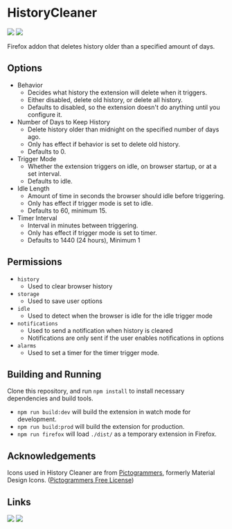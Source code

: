 # HistoryCleaner
[![](https://img.shields.io/amo/v/history-cleaner)](https://addons.mozilla.org/en-US/firefox/addon/history-cleaner/)
[![](https://img.shields.io/chrome-web-store/v/epoabannnmjdknejdggkgjoebomipene)](https://chrome.google.com/webstore/detail/history-cleaner/epoabannnmjdknejdggkgjoebomipene/)

Firefox addon that deletes history older than a specified amount of days.

## Options

* Behavior
    * Decides what history the extension will delete when it triggers.
    * Either disabled, delete old history, or delete all history.
    * Defaults to disabled, so the extension doesn't do anything until you configure it.
* Number of Days to Keep History
    * Delete history older than midnight on the specified number of days ago.
    * Only has effect if behavior is set to delete old history.
    * Defaults to 0.
* Trigger Mode
    * Whether the extension triggers on idle, on browser startup, or at a set interval.
    * Defaults to idle.
* Idle Length
    * Amount of time in seconds the browser should idle before triggering.
    * Only has effect if trigger mode is set to idle.
    * Defaults to 60, minimum 15.
* Timer Interval
    * Interval in minutes between triggering.
    * Only has effect if trigger mode is set to timer.
    * Defaults to 1440 (24 hours), Minimum 1

## Permissions

* `history`
    * Used to clear browser history
* `storage`
    * Used to save user options
* `idle`
    * Used to detect when the browser is idle for the idle trigger mode
* `notifications`
    * Used to send a notification when history is cleared
    * Notifications are only sent if the user enables notifications in options
* `alarms`
    * Used to set a timer for the timer trigger mode.

## Building and Running

Clone this repository, and run `npm install` to install necessary dependencies and build tools.

* `npm run build:dev` will build the extension in watch mode for development.
* `npm run build:prod` will build the extension for production.
* `npm run firefox` will load `./dist/` as a temporary extension in Firefox.

## Acknowledgements

Icons used in History Cleaner are from [Pictogrammers](https://pictogrammers.com/), formerly Material Design Icons. ([Pictogrammers Free License](https://pictogrammers.com/docs/general/license/))

## Links

[![](https://raw.githubusercontent.com/Rayquaza01/HistoryCleaner/master/src/icons/amo.png)](https://addons.mozilla.org/en-US/firefox/addon/history-cleaner/)
[![](https://raw.githubusercontent.com/Rayquaza01/HistoryCleaner/master/src/icons/cws.png)](https://chrome.google.com/webstore/detail/history-cleaner/epoabannnmjdknejdggkgjoebomipene/)
